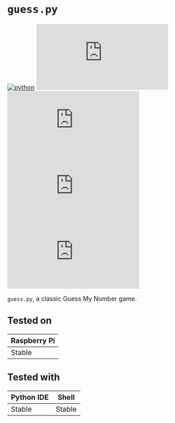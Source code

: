 # `guess.py`

[![python](https://img.shields.io/badge/language-python-blue)](https://python.org)
[![license](https://img.shields.io/github/license/desvasicek/guess.py)](LICENSE.md)
[![version](https://img.shields.io/github/v/release/desvasicek/guess.py)](https://github.com/desvasicek/guess.py/releases)
[![files](https://img.shields.io/github/directory-file-count/desvasicek/guess.py)](https://github.com/desvasicek/guess.py)
[![size](https://img.shields.io/github/size/desvasicek/guess.py)](https://github.com/desvasicek/guess.py)

`guess.py`, a classic Guess My Number game.

## Tested on

| Raspberry Pi     |
|------------------|
| Stable           | 

## Tested with

| Python IDE    | Shell         |
|---------------|---------------|
| Stable        | Stable        |





